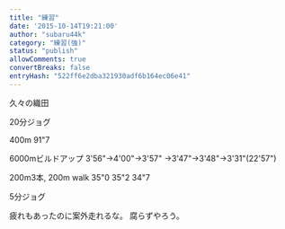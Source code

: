 ```yaml
---
title: "練習"
date: '2015-10-14T19:21:00'
author: "subaru44k"
category: "練習(強)"
status: "publish"
allowComments: true
convertBreaks: false
entryHash: "522ff6e2dba321930adf6b164ec06e41"
---
```

久々の織田

20分ジョグ

400m
91"7

6000mビルドアップ
3'56"→4'00"→3'57"
→3'47"→3'48"→3'31"(22'57")

200m3本, 200m walk
35"0
35"2
34"7

5分ジョグ

疲れもあったのに案外走れるな。
腐らずやろう。
